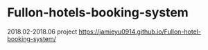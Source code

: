 # Fullon-hotels-booking-system
2018.02-2018.06 project
https://jamieyu0914.github.io/Fullon-hotel-booking-system/


